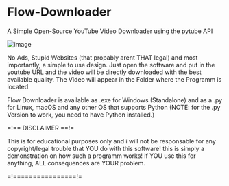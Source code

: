 # Flow-Downloader
A Simple Open-Source YouTube Video Downloader using the pytube API

![image](https://user-images.githubusercontent.com/80765567/175318197-4a424ba5-f03f-4260-b0f3-ca773e20da4f.png)


No Ads, Stupid Websites (that propably arent THAT legal) and most importantly, a simple to use design. Just open the software and put in the youtube URL and the video will be directly downloaded with the best available quality. The Video will appear in the Folder where the Programm is located.

Flow Downloader is available as .exe for Windows (Standalone) and as a .py for Linux, macOS and any other OS that supports Python  (NOTE: for the .py Version to work, you need to have Python installed.)

=!== DISCLAIMER ==!=

This is for educational purposes only and i will not be responsable for any copyright/legal trouble that YOU do with this software!
this is simply a demonstration on how such a programm works! if YOU use this for anything, ALL consequences are YOUR problem.

=!================!=
